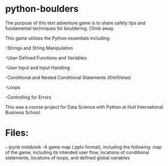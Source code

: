 # python-boulders
The purpose of this text adventure game is to share safety tips and fundamental techniques for bouldering. 
Climb away.

This game utilizes the Python essentials including:

-Strings and String Manipulation

-User-Defined Functions and Variables

-User Input and Input Handling

-Conditional and Nested Conditional Statements (if/elif/else)

-Loops

-Controlling for Errors
 
This was a course project for Data Science with Python at Hult International Business School.
 
# Files:

-.ipynb notebook
-A game map (.pptx format), including the following:
 map of the game, including its intended user flow, locations of conditional statements, locations of loops, and defined global variables 
